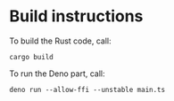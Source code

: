 # Build instructions

To build the Rust code, call:

```
cargo build
```

To run the Deno part, call:

```
deno run --allow-ffi --unstable main.ts
```
